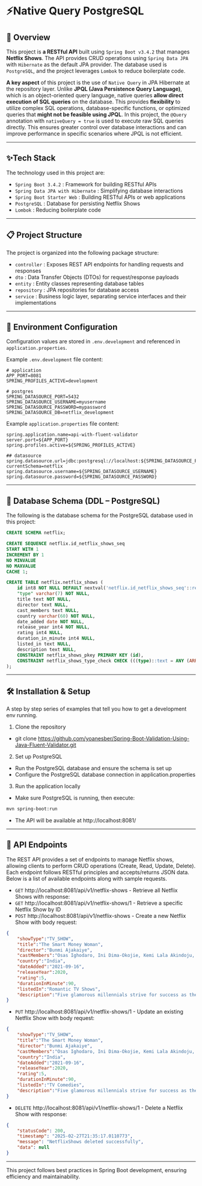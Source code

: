  # ⚡Native Query PostgreSQL

## 🚀 Overview
This project is **a RESTful API** built using `Spring Boot v3.4.2` that manages **Netflix Shows**. The API provides CRUD operations using `Spring Data JPA` with `Hibernate` as the default JPA provider. The database used is `PostgreSQL`, and the project leverages `Lombok` to reduce boilerplate code.

**A key aspect** of this project is the use of `Native Query` in JPA Hibernate at the repository layer. Unlike **JPQL (Java Persistence Query Language)**, which is an object-oriented query language, native queries **allow direct execution of SQL queries** on the database. This provides **flexibility** to utilize complex SQL operations, database-specific functions, or optimized queries that **might not be feasible using JPQL**. In this project, the `@Query` annotation with `nativeQuery = true` is used to execute raw SQL queries directly. This ensures greater control over database interactions and can improve performance in specific scenarios where JPQL is not efficient.

---


## ✨Tech Stack
The technology used in this project are:
- `Spring Boot 3.4.2` : Framework for building RESTful APIs
- `Spring Data JPA with Hibernate` : Simplifying database interactions
- `Spring Boot Starter Web` : Building RESTful APIs or web applications
- `PostgreSQL` : Database for persisting Netflix Shows
- `Lombok` : Reducing boilerplate code
---

## 📋 Project Structure
The project is organized into the following package structure:
- `controller` : Exposes REST API endpoints for handling requests and responses
- `dto` : Data Transfer Objects (DTOs) for request/response payloads
- `entity` : Entity classes representing database tables
- `repository` : JPA repositories for database access
- `service` : Business logic layer, separating service interfaces and their implementations
---

## 📂 Environment Configuration
Configuration values are stored in `.env.development` and referenced in `application.properties`.

Example `.env.development` file content:
```properties
# application
APP_PORT=8081
SPRING_PROFILES_ACTIVE=development
 
# postgres
SPRING_DATASOURCE_PORT=5432
SPRING_DATASOURCE_USERNAME=myusername
SPRING_DATASOURCE_PASSWORD=mypassword
SPRING_DATASOURCE_DB=netflix_development
```

Example `application.properties` file content:
```properties
spring.application.name=api-with-fluent-validator
server.port=${APP_PORT}
spring.profiles.active=${SPRING_PROFILES_ACTIVE}

## datasource
spring.datasource.url=jdbc:postgresql://localhost:${SPRING_DATASOURCE_PORT}/${SPRING_DATASOURCE_DB}?currentSchema=netflix
spring.datasource.username=${SPRING_DATASOURCE_USERNAME}
spring.datasource.password=${SPRING_DATASOURCE_PASSWORD}
```
---

## 💾 Database Schema (DDL – PostgreSQL)
The following is the database schema for the PostgreSQL database used in this project:

```sql
CREATE SCHEMA netflix;

CREATE SEQUENCE netflix.id_netflix_shows_seq
START WITH 1
INCREMENT BY 1
NO MINVALUE
NO MAXVALUE
CACHE 1;

CREATE TABLE netflix.netflix_shows (
	id int8 NOT NULL DEFAULT nextval('netflix.id_netflix_shows_seq'::regclass),
	"type" varchar(7) NOT NULL,
	title text NOT NULL,
	director text NULL,
	cast_members text NULL,
	country varchar(60) NOT NULL,
	date_added date NOT NULL,
	release_year int4 NOT NULL,
	rating int4 NULL,
	duration_in_minute int4 NULL,
	listed_in text NULL,
	description text NULL,
	CONSTRAINT netflix_shows_pkey PRIMARY KEY (id),
	CONSTRAINT netflix_shows_type_check CHECK (((type)::text = ANY (ARRAY[('MOVIE'::character varying)::text, ('TV_SHOW'::character varying)::text])))
);
```
---

## 🛠 Installation & Setup
A step by step series of examples that tell you how to get a development env running.
1. Clone the repository
- git clone https://github.com/yoanesber/Spring-Boot-Validation-Using-Java-Fluent-Validator.git
2. Set up PostgreSQL
- Run the PostgreSQL database and ensure the schema is set up
- Configure the PostgreSQL database connection in application.properties
3. Run the application locally
- Make sure PostgreSQL is running, then execute: 
```bash
mvn spring-boot:run
```
- The API will be available at http://localhost:8081/ 
---

## 🔗 API Endpoints
The REST API provides a set of endpoints to manage Netflix shows, allowing clients to perform CRUD operations (Create, Read, Update, Delete). Each endpoint follows RESTful principles and accepts/returns JSON data. Below is a list of available endpoints along with sample requests.

- `GET` http://localhost:8081/api/v1/netflix-shows - Retrieve all Netflix Shows with response:
- `GET` http://localhost:8081/api/v1/netflix-shows/1 - Retrieve a specific Netflix Show by ID
- `POST` http://localhost:8081/api/v1/netflix-shows - Create a new Netflix Show with body request:
```json
{
    "showType":"TV_SHOW",
    "title":"The Smart Money Woman",
    "director":"Bunmi Ajakaiye",
    "castMembers":"Osas Ighodaro, Ini Dima-Okojie, Kemi Lala Akindoju, Toni Tones, Ebenezer Eno, Eso Okolocha DIke, Patrick Diabuah, Karibi Fubara, Temisan Emmanuel, Timini Egbuson",
    "country":"India",
    "dateAdded":"2021-09-16",
    "releaseYear":2020,
    "rating":5,
    "durationInMinute":90,
    "listedIn":"Romantic TV Shows",
    "description":"Five glamorous millennials strive for success as they juggle careers, finances, love and friendships. Based on Arese Ugwu's 2016 best-selling novel."
}
```

- `PUT` http://localhost:8081/api/v1/netflix-shows/1 - Update an existing Netflix Show with body request:
```json
{
    "showType":"TV_SHOW",
    "title":"The Smart Money Woman",
    "director":"Bunmi Ajakaiye",
    "castMembers":"Osas Ighodaro, Ini Dima-Okojie, Kemi Lala Akindoju, Toni Tones, Ebenezer Eno, Eso Okolocha DIke, Patrick Diabuah, Karibi Fubara, Temisan Emmanuel, Timini Egbuson",
    "country":"India",
    "dateAdded":"2021-09-16",
    "releaseYear":2020,
    "rating":5,
    "durationInMinute":90,
    "listedIn":"TV Comedies",
    "description":"Five glamorous millennials strive for success as they juggle careers, finances, love and friendships. Based on Arese Ugwu's 2016 best-selling novel."
}
```

- `DELETE` http://localhost:8081/api/v1/netflix-shows/1 - Delete a Netflix Show with response:
```json
{
    "statusCode": 200,
    "timestamp": "2025-02-27T21:35:17.0110773",
    "message": "NetflixShows deleted successfully",
    "data": null
}
```
---

This project follows best practices in Spring Boot development, ensuring efficiency and maintainability.
